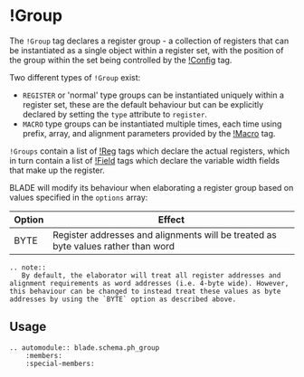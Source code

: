# !Group

The `!Group` tag declares a register group - a collection of registers that can be instantiated as a single object within a register set, with the position of the group within the set being controlled by the [!Config](./config.md) tag.

Two different types of `!Group` exist:

 * `REGISTER` or 'normal' type groups can be instantiated uniquely within a register set, these are the default behaviour but can be explicitly declared by setting the `type` attribute to `register`.
 * `MACRO` type groups can be instantiated multiple times, each time using prefix, array, and alignment parameters provided by the [!Macro](./macro.md) tag.

`!Groups` contain a list of [!Reg](./reg.md) tags which declare the actual registers, which in turn contain a list of [!Field](./field.md) tags which declare the variable width fields that make up the register.

BLADE will modify its behaviour when elaborating a register group based on values specified in the `options` array:

| Option | Effect |
|--------|--------|
| BYTE   | Register addresses and alignments will be treated as byte values rather than word |

```eval_rst
.. note::
   By default, the elaborator will treat all register addresses and alignment requirements as word addresses (i.e. 4-byte wide). However, this behaviour can be changed to instead treat these values as byte addresses by using the `BYTE` option as described above.
```

## Usage

```eval_rst
.. automodule:: blade.schema.ph_group
    :members:
    :special-members:
```